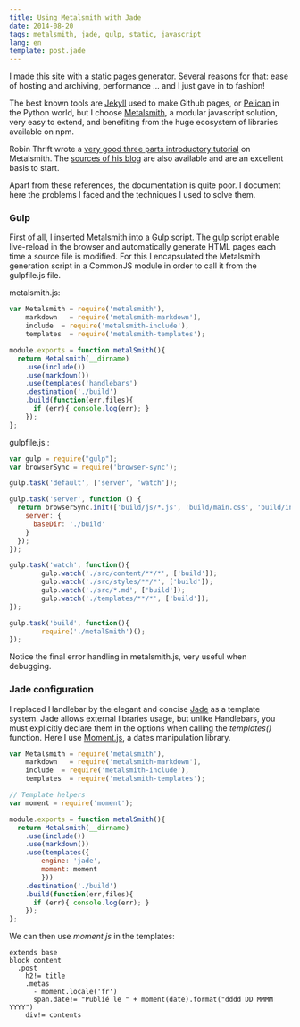 ```yaml
---
title: Using Metalsmith with Jade
date: 2014-08-20
tags: metalsmith, jade, gulp, static, javascript
lang: en
template: post.jade
---
```


I made this site with a static pages generator. Several reasons for that: ease of hosting and archiving, performance ... and I just gave in to fashion!

The best known tools are [Jekyll](http://jekyllrb.com/) used to make Github pages, or [Pelican](http://blog.getpelican.com/) in the Python world, but I choose [Metalsmith](http://www.metalsmith.io/), a modular javascript solution, very easy to extend, and benefiting from the huge ecosystem of libraries available on npm.

Robin Thrift wrote a [very good three parts introductory tutorial](http://www.robinthrift.com/posts/metalsmith-part-1-setting-up-the-forge/) on  Metalsmith. The [sources of his blog](https://github.com/RobinThrift/RobinThrift.com) are also available and are an excellent basis to start.

Apart from these references, the documentation is quite poor. I document here the problems I faced and the techniques I used to solve them.

### Gulp

First of all, I inserted Metalsmith into a Gulp script. The gulp script enable live-reload in the browser and automatically generate HTML pages each time a source file is modified.
For this I encapsulated the Metalsmith generation script in a CommonJS module in order to call it from the gulpfile.js file.

metalsmith.js:
```javascript
var Metalsmith = require('metalsmith'),
    markdown   = require('metalsmith-markdown'),
    include  = require('metalsmith-include'),
    templates  = require('metalsmith-templates');

module.exports = function metalSmith(){
  return Metalsmith(__dirname)
    .use(include())
    .use(markdown())
    .use(templates('handlebars')
    .destination('./build')
    .build(function(err,files){
      if (err){ console.log(err); }
    });
};
```
gulpfile.js : 
```javascript
var gulp = require("gulp");
var browserSync = require('browser-sync');

gulp.task('default', ['server', 'watch']);

gulp.task('server', function () {
  return browserSync.init(['build/js/*.js', 'build/main.css', 'build/index.html'], {
    server: {
      baseDir: './build'
    }
  });
});

gulp.task('watch', function(){
        gulp.watch('./src/content/**/*', ['build']);
        gulp.watch('./src/styles/**/*', ['build']);
        gulp.watch('./src/*.md', ['build']);
        gulp.watch('./templates/**/*', ['build']);
});

gulp.task('build', function(){
        require('./metalSmith')();
});
```

Notice the final error handling in metalsmith.js, very useful when debugging.

### Jade configuration

I replaced Handlebar by the elegant and concise [Jade](http://jade-lang.com) as a template system.
Jade allows external libraries usage, but unlike Handlebars, you must explicitly declare them in the options when calling the _templates()_ function. Here I use [Moment.js](http://momentjs.com/), a dates manipulation library.


```javascript
var Metalsmith = require('metalsmith'),
    markdown   = require('metalsmith-markdown'),
    include  = require('metalsmith-include'),
    templates  = require('metalsmith-templates');

// Template helpers
var moment = require('moment');

module.exports = function metalSmith(){
  return Metalsmith(__dirname)
    .use(include())
    .use(markdown())
    .use(templates({
        engine: 'jade',
        moment: moment
        }))
    .destination('./build')
    .build(function(err,files){
      if (err){ console.log(err); }
    });
};
```

We can then use _moment.js_ in the templates:
```jade
extends base
block content
  .post
    h2!= title
    .metas
      - moment.locale('fr')
      span.date!= "Publié le " + moment(date).format("dddd DD MMMM YYYY")
    div!= contents
```


